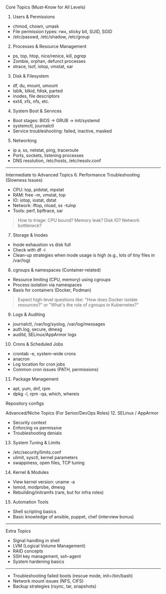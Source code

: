 Core Topics (Must-Know for All Levels)
1. Users & Permissions
- chmod, chown, umask
- File permission types: rwx, sticky bit, SUID, SGID
- /etc/passwd, /etc/shadow, /etc/group

2. Processes & Resource Management
- ps, top, htop, nice/renice, kill, pgrep
- Zombie, orphan, defunct processes
- strace, lsof, iotop, vmstat, sar

3. Disk & Filesystem
- df, du, mount, umount
- lsblk, blkid, fdisk, parted
- inodes, file descriptors
- ext4, xfs, nfs, etc.

4. System Boot & Services
- Boot stages: BIOS → GRUB → init/systemd
- systemctl, journalctl
- Service troubleshooting: failed, inactive, masked

5. Networking
- ip a, ss, netstat, ping, traceroute
- Ports, sockets, listening processes
- DNS resolution, /etc/hosts, /etc/resolv.conf

---

Intermediate to Advanced Topics
6. Performance Troubleshooting (Slowness Issues)
- CPU: top, pidstat, mpstat
- RAM: free -m, vmstat, top
- IO: iotop, iostat, dstat
- Network: iftop, nload, ss -tulnp
- Tools: perf, bpftrace, sar
> How to triage: CPU bound? Memory leak? Disk IO? Network bottleneck?

7. Storage & Inodes
- Inode exhaustion vs disk full
- Check with df -i
- Clean-up strategies when inode usage is high (e.g., lots of tiny files in /var/log)

8. cgroups & namespaces (Container-related)
- Resource limiting (CPU, memory) using cgroups
- Process isolation via namespaces
- Basis for containers (Docker, Podman)

> Expect high-level questions like:
> "How does Docker isolate resources?" or "What's the role of cgroups in Kubernetes?"

9. Logs & Auditing
- journalctl, /var/log/syslog, /var/log/messages
- auth.log, secure, dmesg
- auditd, SELinux/AppArmor logs

10. Crons & Scheduled Jobs
- crontab -e, system-wide crons
- anacron
- Log location for cron jobs
- Common cron issues (PATH, permissions)

11. Package Management
- apt, yum, dnf, rpm
- dpkg -l, rpm -qa, which, whereis

Repository configs

Advanced/Niche Topics (For Senior/DevOps Roles)
12. SELinux / AppArmor
- Security context
- Enforcing vs permissive
- Troubleshooting denials

13. System Tuning & Limits
- /etc/security/limits.conf
- ulimit, sysctl, kernel parameters
- swappiness, open files, TCP tuning

14. Kernel & Modules
- View kernel version: uname -a
- lsmod, modprobe, dmesg
- Rebuilding/initramfs (rare, but for infra roles)

15. Automation Tools
- Shell scripting basics
- Basic knowledge of ansible, puppet, chef (interview bonus)

---

Extra Topics
- Signal handling in shell
- LVM (Logical Volume Management)
- RAID concepts
- SSH key management, ssh-agent
- System hardening basics

---
- Troubleshooting failed boots (rescue mode, init=/bin/bash)
- Network mount issues (NFS, CIFS)
- Backup strategies (rsync, tar, snapshots)